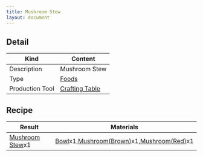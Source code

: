 ```yaml
---
title: Mushroom Stew
layout: document
---
```

## Detail

|Kind|Content|
|---|---|
|Description|Mushroom Stew|
|Type|[Foods](Foods)|
|Production Tool|[Crafting Table](Crafting_Table)|

## Recipe

|Result|Materials|
|---|---|
|[Mushroom Stew](Mushroom_Stew)x1|[Bowl](Bowl)x1,[Mushroom(Brown)](Mushroom(Brown))x1,[Mushroom(Red)](Mushroom(Red))x1|

